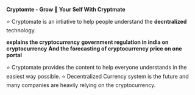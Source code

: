 **Cryptomte - Grow 🥇 Your Self With Cryptmate**

⭐ Cryptomate is an intiative to help people understand the **decntralized** technology.

 
**explains the cryptocurrency**
**government regulation in india on cryptocurrency** 
**And the forecasting of cryptocurrency price on one portal**

⭐ Cryptomate provides the content to help everyone understands in the easiest way possible. 
⭐ Decentralized Currency system is the future and many companies are heavily relying on the cryptocurrency.
